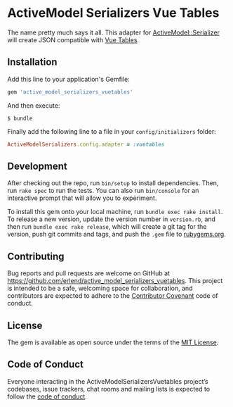 # ActiveModel Serializers Vue Tables

The name pretty much says it all. This adapter for
[ActiveModel::Serializer](https://github.com/rails-api/active_model_serializers)
will create JSON compatible with
[Vue Tables](https://github.com/matfish2/vue-tables-2).

## Installation

Add this line to your application's Gemfile:

```ruby
gem 'active_model_serializers_vuetables'
```

And then execute:

    $ bundle

Finally add the following line to a file in your `config/initializers` folder:
```ruby
ActiveModelSerializers.config.adapter = :vuetables
```

## Development

After checking out the repo, run `bin/setup` to install dependencies. Then, run
`rake spec` to run the tests. You can also run `bin/console` for an interactive
prompt that will allow you to experiment.

To install this gem onto your local machine, run `bundle exec rake install`. To
release a new version, update the version number in `version.rb`, and then run
`bundle exec rake release`, which will create a git tag for the version, push
git commits and tags, and push the `.gem` file to
[rubygems.org](https://rubygems.org).

## Contributing

Bug reports and pull requests are welcome on GitHub at
https://github.com/erlend/active_model_serializers_vuetables. This
project is intended to be a safe, welcoming space for collaboration, and
contributors are expected to adhere to the
[Contributor Covenant](http://contributor-covenant.org) code of conduct.

## License

The gem is available as open source under the terms of the
[MIT License](https://opensource.org/licenses/MIT).

## Code of Conduct

Everyone interacting in the ActiveModelSerializersVuetables project’s codebases,
issue trackers, chat rooms and mailing lists is expected to follow the
[code of conduct](https://github.com/erlend/active_model_serializers_vuetables/blob/master/CODE_OF_CONDUCT.md).
